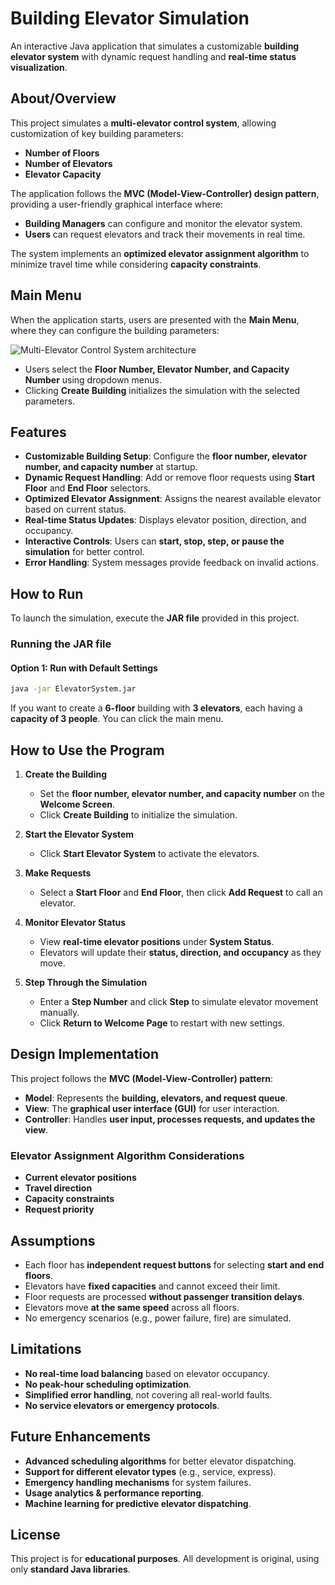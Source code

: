 
# Building Elevator Simulation  

An interactive Java application that simulates a customizable **building elevator system** with dynamic request handling and **real-time status visualization**.  

## About/Overview  

This project simulates a **multi-elevator control system**, allowing customization of key building parameters:  
- **Number of Floors**  
- **Number of Elevators**  
- **Elevator Capacity**  

The application follows the **MVC (Model-View-Controller) design pattern**, providing a user-friendly graphical interface where:  
- **Building Managers** can configure and monitor the elevator system.  
- **Users** can request elevators and track their movements in real time.  

The system implements an **optimized elevator assignment algorithm** to minimize travel time while considering **capacity constraints**.  


## Main Menu  

When the application starts, users are presented with the **Main Menu**, where they can configure the building parameters:  

![Multi-Elevator Control System architecture](elevator-simulation-diagram.svg)  

- Users select the **Floor Number, Elevator Number, and Capacity Number** using dropdown menus.  
- Clicking **Create Building** initializes the simulation with the selected parameters.  




## Features  

- **Customizable Building Setup**: Configure the **floor number, elevator number, and capacity number** at startup.  
- **Dynamic Request Handling**: Add or remove floor requests using **Start Floor** and **End Floor** selectors.  
- **Optimized Elevator Assignment**: Assigns the nearest available elevator based on current status.  
- **Real-time Status Updates**: Displays elevator position, direction, and occupancy.  
- **Interactive Controls**: Users can **start, stop, step, or pause the simulation** for better control.  
- **Error Handling**: System messages provide feedback on invalid actions.  

## How to Run  

To launch the simulation, execute the **JAR file** provided in this project.  

### Running the JAR file  

#### Option 1: Run with Default Settings  
```sh
java -jar ElevatorSystem.jar
```

If you want to create a **6-floor** building with **3 elevators**, each having a **capacity of 3 people**.  You can click the main menu.

## How to Use the Program  

1. **Create the Building**  
   - Set the **floor number, elevator number, and capacity number** on the **Welcome Screen**.  
   - Click **Create Building** to initialize the simulation.  

2. **Start the Elevator System**  
   - Click **Start Elevator System** to activate the elevators.  

3. **Make Requests**  
   - Select a **Start Floor** and **End Floor**, then click **Add Request** to call an elevator.  

4. **Monitor Elevator Status**  
   - View **real-time elevator positions** under **System Status**.  
   - Elevators will update their **status, direction, and occupancy** as they move.  

5. **Step Through the Simulation**  
   - Enter a **Step Number** and click **Step** to simulate elevator movement manually.  
   - Click **Return to Welcome Page** to restart with new settings.  

## Design Implementation  

This project follows the **MVC (Model-View-Controller) pattern**:  

- **Model**: Represents the **building, elevators, and request queue**.  
- **View**: The **graphical user interface (GUI)** for user interaction.  
- **Controller**: Handles **user input, processes requests, and updates the view**.  

### **Elevator Assignment Algorithm Considerations**  
- **Current elevator positions**  
- **Travel direction**  
- **Capacity constraints**  
- **Request priority**  

## Assumptions  

- Each floor has **independent request buttons** for selecting **start and end floors**.  
- Elevators have **fixed capacities** and cannot exceed their limit.  
- Floor requests are processed **without passenger transition delays**.  
- Elevators move **at the same speed** across all floors.  
- No emergency scenarios (e.g., power failure, fire) are simulated.  

## Limitations  

- **No real-time load balancing** based on elevator occupancy.  
- **No peak-hour scheduling optimization**.  
- **Simplified error handling**, not covering all real-world faults.  
- **No service elevators or emergency protocols**.  

## Future Enhancements  

- **Advanced scheduling algorithms** for better elevator dispatching.  
- **Support for different elevator types** (e.g., service, express).  
- **Emergency handling mechanisms** for system failures.  
- **Usage analytics & performance reporting**.  
- **Machine learning for predictive elevator dispatching**.  

## License  

This project is for **educational purposes**. All development is original, using only **standard Java libraries**.  

